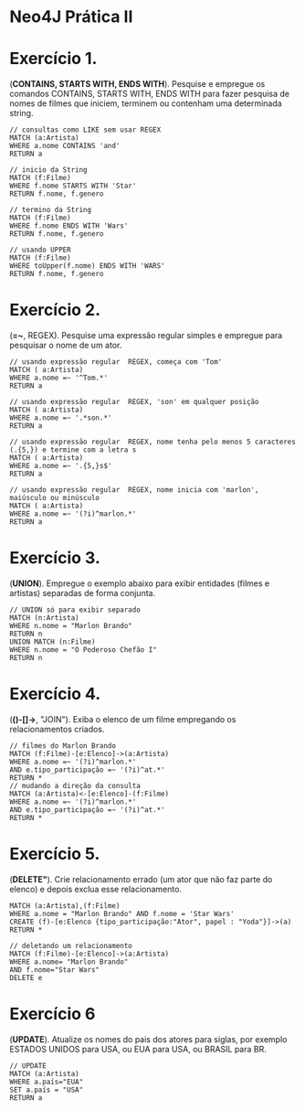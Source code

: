 # Neo4J Prática II

# Exercício 1.
(**CONTAINS, STARTS WITH, ENDS WITH**). Pesquise e empregue os comandos CONTAINS, STARTS WITH, ENDS WITH para fazer pesquisa de nomes de filmes que iniciem, terminem ou 
contenham uma determinada string.

```
// consultas como LIKE sem usar REGEX
MATCH (a:Artista)
WHERE a.nome CONTAINS 'and'
RETURN a

// inicio da String
MATCH (f:Filme)
WHERE f.nome STARTS WITH 'Star'
RETURN f.nome, f.genero

// termino da String
MATCH (f:Filme)
WHERE f.nome ENDS WITH 'Wars'
RETURN f.nome, f.genero

// usando UPPER
MATCH (f:Filme)
WHERE toUpper(f.nome) ENDS WITH 'WARS'
RETURN f.nome, f.genero
```

# Exercício 2.
(**=~**, REGEX). Pesquise uma expressão regular simples e empregue para pesquisar o nome de um ator.

```
// usando expressão regular  REGEX, começa com 'Tom' 
MATCH ( a:Artista)
WHERE a.nome =~ '^Tom.*' 
RETURN a

// usando expressão regular  REGEX, 'son' em qualquer posição   
MATCH ( a:Artista)
WHERE a.nome =~ '.*son.*'  
RETURN a

// usando expressão regular  REGEX, nome tenha pelo menos 5 caracteres (.{5,}) e termine com a letra s  
MATCH ( a:Artista)
WHERE a.nome =~ '.{5,}s$' 
RETURN a

// usando expressão regular  REGEX, nome inicia com 'marlon', maiúsculo ou minúsculo
MATCH ( a:Artista)
WHERE a.nome =~ '(?i)^marlon.*' 
RETURN a
```

# Exercício 3.
(**UNION**). Empregue o exemplo abaixo para exibir entidades (filmes e artistas) separadas de forma conjunta.

```
// UNION só para exibir separado
MATCH (n:Artista)
WHERE n.nome = "Marlon Brando"
RETURN n
UNION MATCH (n:Filme)
WHERE n.nome = "O Poderoso Chefão I"
RETURN n
```

# Exercício 4.
(**()-[]->**, "JOIN"). Exiba o elenco de um filme empregando os relacionamentos criados.

```
// filmes do Marlon Brando
MATCH (f:Filme)-[e:Elenco]->(a:Artista)
WHERE a.nome =~ '(?i)^marlon.*'
AND e.tipo_participação =~ '(?i)^at.*'
RETURN *
// mudando a direção da consulta
MATCH (a:Artista)<-[e:Elenco]-(f:Filme)
WHERE a.nome =~ '(?i)^marlon.*'
AND e.tipo_participação =~ '(?i)^at.*'
RETURN *
```
# Exercício 5.
(**DELETE"**). Crie relacionamento errado (um ator que não faz parte do elenco) e depois exclua esse relacionamento.

```
MATCH (a:Artista),(f:Filme)
WHERE a.nome = "Marlon Brando" AND f.nome = 'Star Wars'
CREATE (f)-[e:Elenco {tipo_participação:"Ator", papel : "Yoda"}]->(a)
RETURN *

// deletando um relacionamento
MATCH (f:Filme)-[e:Elenco]->(a:Artista)
WHERE a.nome= "Marlon Brando"
AND f.nome="Star Wars"
DELETE e
```

# Exercício 6
(**UPDATE**). Atualize os nomes do pais dos atores para siglas, por exemplo ESTADOS UNIDOS para USA, ou EUA para USA, ou BRASIL para BR.

```
// UPDATE
MATCH (a:Artista)
WHERE a.país="EUA"
SET a.país = "USA"
RETURN a
```
